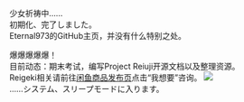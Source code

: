 少女祈祷中……</br>
初期化、完了しました。</br>
Eternal973的GitHub主页，并没有什么特别之处。</br>

爆爆爆爆爆！</br>
目前动态：期末考试，编写Project Reiuji开源文档以及整理资源。</br>
Reigeki相关请前往[闲鱼商品发布页](https://goofish.com/item?id=732352625237 "闲鱼上的Reigeki")点击“我想要”咨询。
![](https://github-readme-stats.vercel.app/api?username=Eternal973&show_icons=true&icon_color=b37d67&bg_color=ffffff&hide_title=true&hide=contribs&include_all_commits=true)</br>
……システム、スリープモードに入ります。

